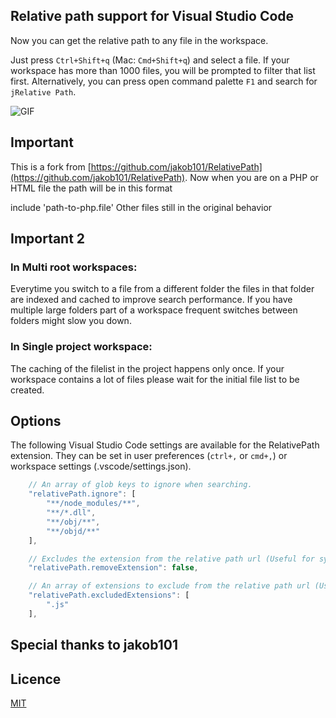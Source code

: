## Relative path support for Visual Studio Code
Now you can get the relative path to any file in the workspace.

Just press `Ctrl+Shift+q` (Mac: `Cmd+Shift+q`) and select a file. If your workspace has more than 1000 files, you will be prompted to filter that list first.
Alternatively, you can press open command palette `F1` and search for `jRelative Path`.

![GIF](https://media.giphy.com/media/3oEduJ5iRksPxpwoXC/giphy.gif)

## Important
This is a fork from [https://github.com/jakob101/RelativePath](https://github.com/jakob101/RelativePath).
Now when you are on a PHP or HTML file the path will be in this format
<link rel="stylesheet" type="text/css" href="path-to-css-file.css">
<script type="text/javascript" src="path-to-javascript-file.js"></script>
include 'path-to-php.file'
Other files still in the original behavior


## Important 2

### In Multi root workspaces:

Everytime you switch to a file from a different folder the files in that folder are indexed and
cached to improve search performance. If you have multiple large folders part of a workspace
frequent switches between folders might slow you down.

### In Single project workspace:
The caching of the filelist in the project happens only once. If your workspace contains a lot of files
please wait for the initial file list to be created.

## Options
The following Visual Studio Code settings are available for the RelativePath extension. They can be set in user preferences (`ctrl+,` or `cmd+,`) or workspace settings (.vscode/settings.json).
```javascript
	// An array of glob keys to ignore when searching.
	"relativePath.ignore": [
		"**/node_modules/**",
		"**/*.dll",
		"**/obj/**",
		"**/objd/**"
	],

	// Excludes the extension from the relative path url (Useful for systemjs imports).
	"relativePath.removeExtension": false,

	// An array of extensions to exclude from the relative path url (Useful for used with Webpack or when importing files of mixed types)
	"relativePath.excludedExtensions": [
		".js"
	],
```
## Special thanks to jakob101

## Licence
[MIT](https://github.com/Microsoft/vscode-go/blob/master/LICENSE)
